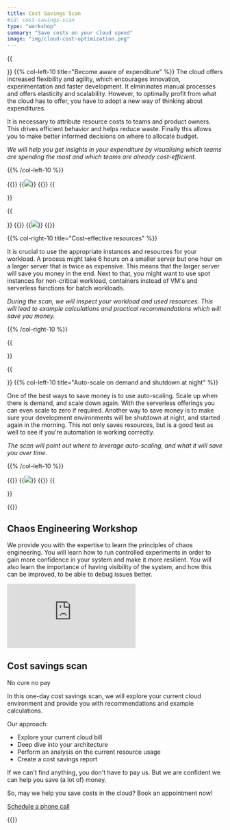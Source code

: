 ```yaml
---
title: Cost Savings Scan
#id: cost-savings-scan
type: "workshop"
summary: "Save costs on your cloud spend"
image: "img/cloud-cost-optimization.png"
---
```


{{<section>}}
{{% col-left-10 title="Become aware of expenditure" %}}
The cloud offers increased flexibility and agility, which encourages innovation, experimentation and faster development. It elmininates manual processes and offers elasticity and scalability. However, to optimally profit from what the cloud has to offer, you have to adopt a new way of thinking about expenditures.

It is necessary to attribute resource costs to teams and product owners. This drives efficient behavior and helps reduce waste. Finally this allows you to make better informed decisions on where to allocate budget.

*We will help you get insights in your expenditure by visualising which teams are spending the most and which teams are already cost-efficient.*

{{% /col-left-10 %}}

{{<col-right-2>}}
{{<img class="img-fluid" src="/img/icons/costsavings.svg">}}
{{</col-right-2>}}
{{</section>}}


{{<section>}}
{{<col-left-2>}}
{{<img class="img-fluid" src="/img/icons/consultant.svg">}}
{{</col-left-2>}}

{{% col-right-10 title="Cost-effective resources" %}}

It is crucial to use the appropriate instances and resources for your workload. A process might take 6 hours on a smaller server but one hour on a larger server that is twice as expensive. This means that the larger server will save you money in the end. Next to that, you might want to use spot instances for non-critical workload, containers instead of VM's and serverless functions for batch workloads.

*During the scan, we will inspect your workload and used resources. This will lead to example calculations and practical recommendations which will save you money.*

{{% /col-right-10 %}}

{{</section>}}

{{<section>}}
{{% col-left-10 title="Auto-scale on demand and shutdown at night" %}}

One of the best ways to save money is to use auto-scaling. Scale up when there is demand, and scale down again. With the serverless offerings you can even scale to zero if required. Another way to save money is to make sure your development environments will be shutdown at night, and started again in the morning. This not only saves resources, but is a good test as well to see if you're automation is working correctly.

*The scan will point out where to leverage auto-scaling, and what it will save you over time.*

{{% /col-left-10 %}}

{{<col-right-2>}}
{{<img class="img-fluid" src="/img/icons/consultant.svg">}}
{{</col-right-2>}}
{{</section>}}

{{<raw>}}
<section class="mt-lg-5">
  <div class="container text-center text-lg-left mt-5">
    <div class="row align-items-center">
      <div class="col-lg-8">
        <h2 class="display-5">Chaos Engineering Workshop</h2>
        <div class="row">
          <div class="col-lg-10">
            <p class="lead divider-subtitle mt-2 text-muted">We provide you with the expertise to learn the principles
              of chaos engineering. You will learn how to run
              controlled experiments in order to gain more confidence in your system and make it more resilient. You
              will also
              learn the importance of having visibility of the system, and how this can be improved, to be able to debug
              issues
              better.</p>
          </div>
        </div>
      </div>
      <div class="col-lg-4 mt-5 mt-lg-0 mb-2 embed-responsive embed-responsive-16by9">
        <iframe class="embed-responsive-item"
          src="https://www.youtube-nocookie.com/embed/Kila1FvQPXw?rel=0&amp;controls=0&amp;showinfo=0&amp;modestbranding=1"
          frameborder="0" allow="accelerometer; autoplay; encrypted-media; gyroscope; picture-in-picture"
          allowfullscreen></iframe>
      </div>
    </div>
  </div>
</section>

<section class="mt-lg-5 bg-diagonal">
  <div class="container text-center text-lg-left mt-5">
    <div class="row align-items-center text-center">
      <div class="col-lg-8 mx-auto">
        <h2>Cost savings scan</h2>
        <p class="lead divider-subtitle mt-2 text-muted">No cure no pay</p>
      </div>
    </div>
    <div class="row">
      <div class="col-lg-10 mx-auto">
        <div class="lead divider-subtitle mt-2">
        <p>
        In this one-day cost savings scan, we will explore your current cloud environment and provide you with recommendations and example calculations. </p>
        <p>Our approach:</p>
        <ul>
        <li>Explore your current cloud bill</li>
        <li>Deep dive into your architecture</li>
        <li>Perform an analysis on the current resource usage</li>
        <li>Create a cost savings report</li>
        </ul>
        </p>
        <p>If we can't find anything, you don't have to pay us. But we are confident we can help you save (a lot of) money.</p>
    </div>
    <div class="row mt-5">
      <div class="col-lg-12 text-center">
        <p class="lead divider-subtitle mt-2">So, may we help you save costs in the cloud? Book an appointment now!</p>
      </div>
      <div class="mx-auto">
        <!-- Calendly link widget begin -->
        <link href="https://assets.calendly.com/assets/external/widget.css" rel="stylesheet">
        <script src="https://assets.calendly.com/assets/external/widget.js" type="text/javascript"></script>
        <a class="btn btn-primary" href=""
          onclick="Calendly.initPopupWidget({url: 'https://calendly.com/bastichelaar/phonecall'});return false;">Schedule
          a
          phone call</a>
        <!-- Calendly link widget end -->
        </a>
      </div>
    </div>
  </div>
  </div>
</section>

{{</raw>}}